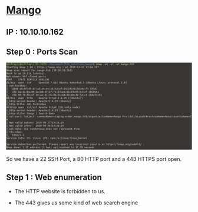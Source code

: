 # [Mango](https://www.hackthebox.eu/home/machines/profile/214)
## IP : 10.10.10.162

## **Step 0** : Ports Scan

![Ports-scan](images/ports_scan.png)

So we have a 22 SSH Port, a 80 HTTP port and a 443 HTTPS port open.

## **Step 1** : Web enumeration

* The HTTP website is forbidden to us.

* The 443 gives us some kind of web search engine